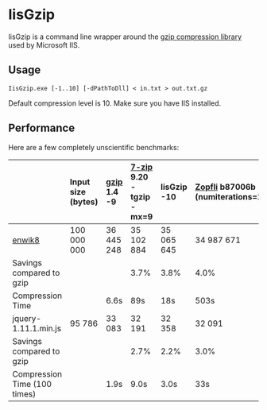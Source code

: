 # IisGzip

IisGzip is a command line wrapper around the [gzip compression library](http://msdn.microsoft.com/en-us/library/dd692872.aspx) used by Microsoft IIS.

## Usage

```
IisGzip.exe [-1..10] [-dPathToDll] < in.txt > out.txt.gz
```

Default compression level is 10. Make sure you have IIS installed.

## Performance

Here are a few completely unscientific benchmarks:

|   | Input size (bytes) | [gzip](http://www.gzip.org/) 1.4 -9 | [7-zip](http://www.7-zip.org) 9.20 -tgzip -mx=9 | IisGzip -10 | [Zopfli](https://code.google.com/p/zopfli/) b87006b (numiterations=15)|
|:--|:-----------|:--------|:-------------------|:----|:------|
|[enwik8](http://mattmahoney.net/dc/textdata.html)|100 000 000|36 445 248|35 102 884|35 065 645|34 987 671|
|Savings compared to gzip|||3.7%|3.8%|4.0%
|Compression Time||6.6s|89s|18s|503s
|jquery-1.11.1.min.js|95 786|33 083|32 191|32 358|32 091
|Savings compared to gzip|||2.7%|2.2%|3.0%
|Compression Time (100 times)||1.9s|9.0s|3.0s|33s